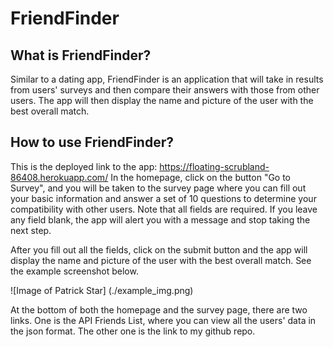 # FriendFinder

## What is FriendFinder? 
Similar to a dating app, FriendFinder is an application that will take in results from users' surveys and then compare their answers with those from other users. The app  will then display the name and picture of the user with the best overall match.

## How to use FriendFinder? 
This is the deployed link to the app: https://floating-scrubland-86408.herokuapp.com/ 
In the homepage, click on the button "Go to Survey", and you will be taken to the survey page where you can fill out your basic information and answer a set of 10 questions to determine your compatibility with other users. Note that all fields are required. If you leave any field blank, the app will alert you with a message and stop taking the next step. 

After you fill out all the fields, click on the submit button and the app will display the name and picture of the user with the best overall match. See the example screenshot below. 

![Image of Patrick Star]
(./example_img.png)

At the bottom of both the homepage and the survey page, there are two links. One is the API Friends List, where you can view all the users' data in the json format. The other one is the link to my github repo. 